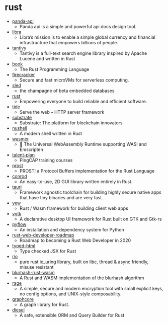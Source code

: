 # rust
- [panda-api](https://github.com/arlicle/panda-api)
  - Panda api is a simple and powerful api docs design tool.
- [libra](https://github.com/libra/libra)
  - Libra’s mission is to enable a simple global currency and financial infrastructure that empowers billions of people.
- [tantivy](https://github.com/tantivy-search/tantivy)
  - Tantivy is a full-text search engine library inspired by Apache Lucene and written in Rust
- [book](https://github.com/rust-lang/book)
  - The Rust Programming Language
- [firecracker](https://github.com/firecracker-microvm/firecracker)
  - Secure and fast microVMs for serverless computing.
- [sled](https://github.com/spacejam/sled)
  - the champagne of beta embedded databases
- [rust](https://github.com/rust-lang/rust)
  - Empowering everyone to build reliable and efficient software.
- [tide](https://github.com/http-rs/tide)
  - Serve the web – HTTP server framework
- [substrate](https://github.com/paritytech/substrate)
  - Substrate: The platform for blockchain innovators
- [nushell](https://github.com/nushell/nushell)
  - A modern shell written in Rust
- [wasmer](https://github.com/wasmerio/wasmer)
  - 🚀 The Universal WebAssembly Runtime supporting WASI and Emscripten
- [talent-plan](https://github.com/pingcap/talent-plan)
  - PingCAP training courses
- [prost](https://github.com/danburkert/prost)
  - PROST! a Protocol Buffers implementation for the Rust Language
- [conrod](https://github.com/PistonDevelopers/conrod)
  - An easy-to-use, 2D GUI library written entirely in Rust.
- [tauri](https://github.com/tauri-apps/tauri)
  - Framework agnostic toolchain for building highly secure native apps that have tiny binaries and are very fast.
- [yew](https://github.com/yewstack/yew)
  - Rust / Wasm framework for building client web apps
- [vgtk](https://github.com/bodil/vgtk)
  - A declarative desktop UI framework for Rust built on GTK and Gtk-rs
- [pyflow](https://github.com/David-OConnor/pyflow)
  - An installation and dependency system for Python
- [rust-web-developer-roadmap](https://github.com/pepsighan/rust-web-developer-roadmap)
  - Roadmap to becoming a Rust Web Developer in 2020
- [typed-html](https://github.com/bodil/typed-html)
  - Type checked JSX for Rust
- [rio](https://github.com/spacejam/rio)
  - pure rust io_uring library, built on libc, thread & async friendly, misuse resistant
- [blurhash-rust-wasm](https://github.com/fpapado/blurhash-rust-wasm)
  - A Rust and WASM implementation of the blurhash algorithm
- [rage](https://github.com/str4d/rage)
  - A simple, secure and modern encryption tool with small explicit keys, no config options, and UNIX-style composability.
- [graphcore](https://github.com/metamolecular/graphcore)
  - A graph library for Rust.
- [diesel](https://github.com/diesel-rs/diesel)
  - A safe, extensible ORM and Query Builder for Rust
